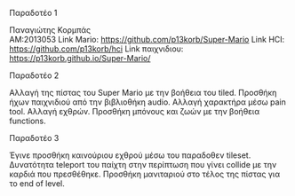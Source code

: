 Παραδοτέο 1

Παναγιώτης Κορμπάς  
ΑΜ:2013053
Link Mario: https://github.com/p13korb/Super-Mario
Link HCI: https://github.com/p13korb/hci
Link παιχνιδιου: https://p13korb.github.io/Super-Mario/

Παραδοτέο 2

Αλλαγή της πίστας του Super Mario με την βοήθεια του tiled.
Προσθήκη ήχων παιχνιδιού από την βιβλιοθήκη audio.
Αλλαγή χαρακτήρα μέσω pain tool.
Αλλαγή εχθρών.
Προσθήκη μπόνους και ζωών με την βοήθεια functions.

Παραδοτέο 3

Έγινε προσθήκη καινούριου εχθρού μέσω του παραδοθεν tileset.
Δυνατότητα teleport του παίχτη στην περίπτωση που γίνει collide με την καρδιά που πρεσθέθηκε.
Προσθήκη μανιταριού στο τέλος της πίστας για το end of level.
